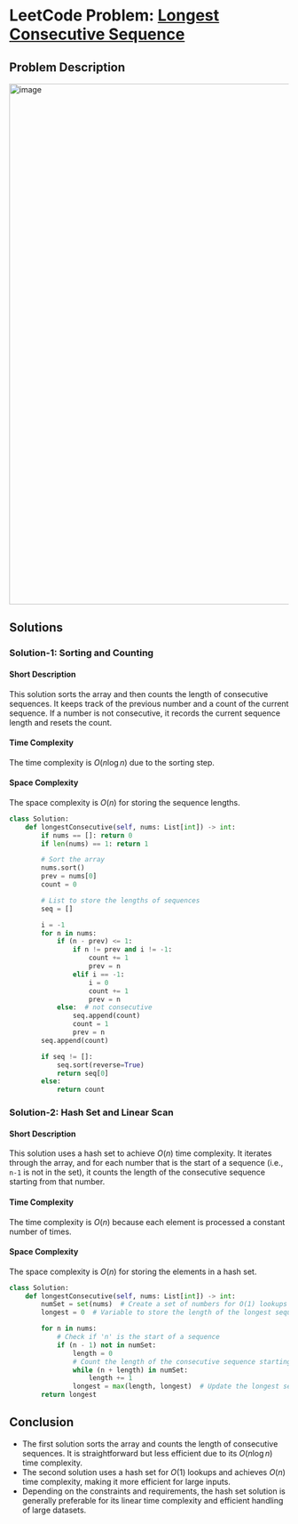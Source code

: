 # LeetCode Problem: [Longest Consecutive Sequence](https://leetcode.com/problems/longest-consecutive-sequence/description/)

## Problem Description
<img width="937" alt="image" src="https://github.com/user-attachments/assets/0aae19a4-5bf2-4ac5-9ea8-704a3da43dfb">


## Solutions

### Solution-1: Sorting and Counting
#### Short Description
This solution sorts the array and then counts the length of consecutive sequences. It keeps track of the previous number and a count of the current sequence. If a number is not consecutive, it records the current sequence length and resets the count.

#### Time Complexity
The time complexity is $O(n \log n)$ due to the sorting step.

#### Space Complexity
The space complexity is $O(n)$ for storing the sequence lengths.

```python
class Solution:
    def longestConsecutive(self, nums: List[int]) -> int:
        if nums == []: return 0
        if len(nums) == 1: return 1

        # Sort the array
        nums.sort()
        prev = nums[0]
        count = 0

        # List to store the lengths of sequences
        seq = []

        i = -1
        for n in nums:
            if (n - prev) <= 1:
                if n != prev and i != -1:
                    count += 1
                    prev = n
                elif i == -1:
                    i = 0
                    count += 1
                    prev = n
            else:  # not consecutive
                seq.append(count)
                count = 1
                prev = n
        seq.append(count)

        if seq != []:
            seq.sort(reverse=True)
            return seq[0]
        else:
            return count
```

### Solution-2: Hash Set and Linear Scan
#### Short Description
This solution uses a hash set to achieve $O(n)$ time complexity. It iterates through the array, and for each number that is the start of a sequence (i.e., `n-1` is not in the set), it counts the length of the consecutive sequence starting from that number.

#### Time Complexity
The time complexity is $O(n)$ because each element is processed a constant number of times.

#### Space Complexity
The space complexity is $O(n)$ for storing the elements in a hash set.

```python
class Solution:
    def longestConsecutive(self, nums: List[int]) -> int:
        numSet = set(nums)  # Create a set of numbers for O(1) lookups
        longest = 0  # Variable to store the length of the longest sequence

        for n in nums:
            # Check if 'n' is the start of a sequence
            if (n - 1) not in numSet:
                length = 0
                # Count the length of the consecutive sequence starting from 'n'
                while (n + length) in numSet:
                    length += 1
                longest = max(length, longest)  # Update the longest sequence length
        return longest
```

## Conclusion
- The first solution sorts the array and counts the length of consecutive sequences. It is straightforward but less efficient due to its $O(n \log n)$ time complexity.
- The second solution uses a hash set for $O(1)$ lookups and achieves $O(n)$ time complexity, making it more efficient for large inputs.
- Depending on the constraints and requirements, the hash set solution is generally preferable for its linear time complexity and efficient handling of large datasets.
